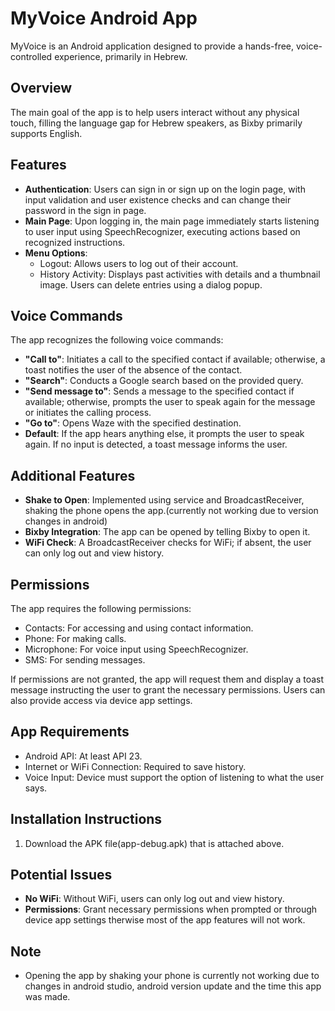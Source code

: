 # MyVoice Android App

MyVoice is an Android application designed to provide a hands-free, voice-controlled experience, primarily in Hebrew.

## Overview

The main goal of the app is to help users interact without any physical touch, filling the language gap for Hebrew speakers, as Bixby primarily supports English.

## Features

- **Authentication**: Users can sign in or sign up on the login page, with input validation and user existence checks and can change their password in the sign in page.
- **Main Page**: Upon logging in, the main page immediately starts listening to user input using SpeechRecognizer, executing actions based on recognized instructions.
- **Menu Options**:
  - Logout: Allows users to log out of their account.
  - History Activity: Displays past activities with details and a thumbnail image. Users can delete entries using a dialog popup.

## Voice Commands

The app recognizes the following voice commands:

- **"Call to"**: Initiates a call to the specified contact if available; otherwise, a toast notifies the user of the absence of the contact.
- **"Search"**: Conducts a Google search based on the provided query.
- **"Send message to"**: Sends a message to the specified contact if available; otherwise, prompts the user to speak again for the message or initiates the calling process.
- **"Go to"**: Opens Waze with the specified destination.
- **Default**: If the app hears anything else, it prompts the user to speak again. If no input is detected, a toast message informs the user.

## Additional Features

- **Shake to Open**: Implemented using service and BroadcastReceiver, shaking the phone opens the app.(currently not working due to version changes in android)
- **Bixby Integration**: The app can be opened by telling Bixby to open it.
- **WiFi Check**: A BroadcastReceiver checks for WiFi; if absent, the user can only log out and view history.

## Permissions

The app requires the following permissions:

- Contacts: For accessing and using contact information.
- Phone: For making calls.
- Microphone: For voice input using SpeechRecognizer.
- SMS: For sending messages.

If permissions are not granted, the app will request them and display a toast message instructing the user to grant the necessary permissions. Users can also provide access via device app settings.

## App Requirements

- Android API: At least API 23.
- Internet or WiFi Connection: Required to save history.
- Voice Input: Device must support the option of listening to what the user says.

## Installation Instructions

1. Download the APK file(app-debug.apk) that is attached above.

## Potential Issues

- **No WiFi**: Without WiFi, users can only log out and view history.
- **Permissions**: Grant necessary permissions when prompted or through device app settings therwise most of the app features will not work.

## Note

  - Opening the app by shaking your phone is currently not working due to changes in android studio, android version update and the time this app was made.
